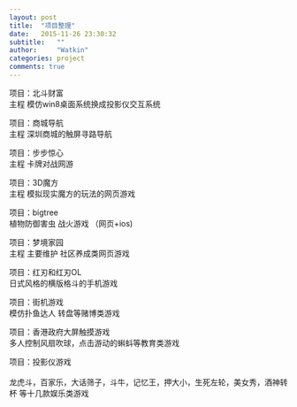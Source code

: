 ```yaml
---
layout: post
title:  "项目整理"
date:   2015-11-26 23:30:32
subtitle:   ""
author:     "Watkin"
categories: project
comments: true
---
```


项目：北斗财富<br>
主程 模仿win8桌面系统换成投影仪交互系统 <br>

项目：商城导航<br>
主程 深圳商城的触屏寻路导航<br>

项目：步步惊心<br>
主程 卡牌对战网游<br>

项目：3D魔方<br>
主程 模拟现实魔方的玩法的网页游戏<br>

项目：bigtree <br>
植物防御害虫 战火游戏 （网页+ios)<br>

项目：梦境家园<br>
主程 主要维护 社区养成类网页游戏<br>

项目：红刃和红刃OL<br>
日式风格的横版格斗的手机游戏<br>

项目：街机游戏<br>
模仿扑鱼达人 转盘等赌博类游戏<br>

项目：香港政府大屏触摸游戏<br>
多人控制风扇吹球，点击游动的蝌蚪等教育类游戏 <br>

项目：投影仪游戏<br><br>
龙虎斗，百家乐，大话筛子，斗牛，记忆王，押大小，生死左轮，美女秀，酒神转杯 等十几款娱乐类游戏 <br>